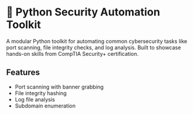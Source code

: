 # 🔐 Python Security Automation Toolkit

A modular Python toolkit for automating common cybersecurity tasks like port scanning, file integrity checks, and log analysis. Built to showcase hands-on skills from CompTIA Security+ certification.

## Features
- Port scanning with banner grabbing
- File integrity hashing
- Log file analysis
- Subdomain enumeration
